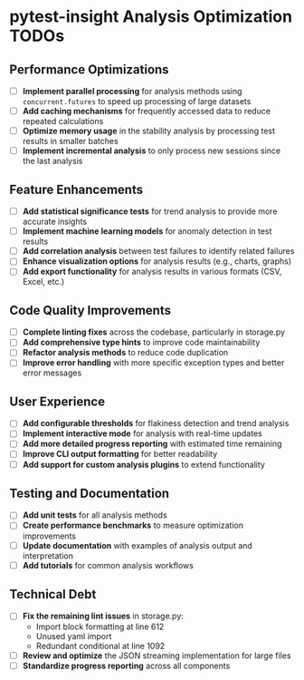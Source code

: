 # pytest-insight Analysis Optimization TODOs

## Performance Optimizations

- [ ] **Implement parallel processing** for analysis methods using `concurrent.futures` to speed up processing of large datasets
- [ ] **Add caching mechanisms** for frequently accessed data to reduce repeated calculations
- [ ] **Optimize memory usage** in the stability analysis by processing test results in smaller batches
- [ ] **Implement incremental analysis** to only process new sessions since the last analysis

## Feature Enhancements

- [ ] **Add statistical significance tests** for trend analysis to provide more accurate insights
- [ ] **Implement machine learning models** for anomaly detection in test results
- [ ] **Add correlation analysis** between test failures to identify related failures
- [ ] **Enhance visualization options** for analysis results (e.g., charts, graphs)
- [ ] **Add export functionality** for analysis results in various formats (CSV, Excel, etc.)

## Code Quality Improvements

- [ ] **Complete linting fixes** across the codebase, particularly in storage.py
- [ ] **Add comprehensive type hints** to improve code maintainability
- [ ] **Refactor analysis methods** to reduce code duplication
- [ ] **Improve error handling** with more specific exception types and better error messages

## User Experience

- [ ] **Add configurable thresholds** for flakiness detection and trend analysis
- [ ] **Implement interactive mode** for analysis with real-time updates
- [ ] **Add more detailed progress reporting** with estimated time remaining
- [ ] **Improve CLI output formatting** for better readability
- [ ] **Add support for custom analysis plugins** to extend functionality

## Testing and Documentation

- [ ] **Add unit tests** for all analysis methods
- [ ] **Create performance benchmarks** to measure optimization improvements
- [ ] **Update documentation** with examples of analysis output and interpretation
- [ ] **Add tutorials** for common analysis workflows

## Technical Debt

- [ ] **Fix the remaining lint issues** in storage.py:
   - Import block formatting at line 612
   - Unused yaml import
   - Redundant conditional at line 1092
- [ ] **Review and optimize** the JSON streaming implementation for large files
- [ ] **Standardize progress reporting** across all components

